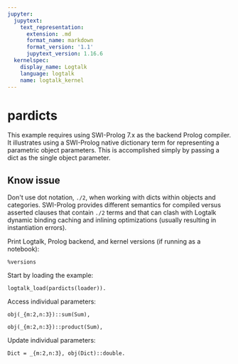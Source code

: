 ```yaml
---
jupyter:
  jupytext:
    text_representation:
      extension: .md
      format_name: markdown
      format_version: '1.1'
      jupytext_version: 1.16.6
  kernelspec:
    display_name: Logtalk
    language: logtalk
    name: logtalk_kernel
---
```


<!--
________________________________________________________________________

This file is part of Logtalk <https://logtalk.org/>  
SPDX-FileCopyrightText: 1998-2025 Paulo Moura <pmoura@logtalk.org>  
SPDX-License-Identifier: Apache-2.0

Licensed under the Apache License, Version 2.0 (the "License");
you may not use this file except in compliance with the License.
You may obtain a copy of the License at

    http://www.apache.org/licenses/LICENSE-2.0

Unless required by applicable law or agreed to in writing, software
distributed under the License is distributed on an "AS IS" BASIS,
WITHOUT WARRANTIES OR CONDITIONS OF ANY KIND, either express or implied.
See the License for the specific language governing permissions and
limitations under the License.
________________________________________________________________________
-->

# pardicts

This example requires using SWI-Prolog 7.x as the backend Prolog compiler.
It illustrates using a SWI-Prolog native dictionary term for representing
a parametric object parameters. This is accomplished simply by passing a
dict as the single object parameter.

## Know issue

Don't use dot notation, `./2`, when working with dicts within objects and
categories. SWI-Prolog provides different semantics for compiled versus
asserted clauses that contain `./2` terms and that can clash with Logtalk
dynamic binding caching and inlining optimizations (usually resulting
in instantiation errors).

Print Logtalk, Prolog backend, and kernel versions (if running as a notebook):

```logtalk
%versions
```

Start by loading the example:

```logtalk
logtalk_load(pardicts(loader)).
```

Access individual parameters:

```logtalk
obj(_{m:2,n:3})::sum(Sum),
```

<!--
Sum == 5.
-->

```logtalk
obj(_{m:2,n:3})::product(Sum),
```

<!--
Sum == 6.
-->

Update individual parameters:

```logtalk
Dict = _{m:2,n:3}, obj(Dict)::double.
```

<!--
Dict = _2524{m:4, n:6}.
-->

